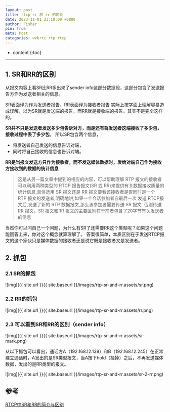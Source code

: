 ```yaml
---
layout: post
title: rtcp sr 和 rr 的区别
date: 2023-11-01 23:10:00 +0800
author: Fisher
pin: True
meta: Post
categories: webrtc rtp rtcp
---
```



* content
{:toc}

---

## 1. SR和RR的区别

从报文内容上看SR比RR多出来了sender info这部分数据段，这部分包含了发送报告方作为发送者相关的信息。

SR表面译为作为发送者报告，RR表面译为接收者报告
实际上按字面上理解容易造成误解，以为SR就是发送端的报告，而RR就是接收端的报告。其实不是完全这样的。

**SR并不只是发送者发送多少包告诉对方，而是还有将发送者这端接收了多少包，接收过程中丢了多少包**。
所以SR包含两个信息，

- 将发送者自己发送的信息告诉对端，
- 同时将自己接收的信息也告诉对端。

**RR是当报文发送方只作为接收者，而不发送媒体数据时，发给对端自己作为接收方接收到的数据的统计信息**

> 这是从另一篇文章中提到的相应的内容，可以帮助理解
> RTP 报文的接收者可以利用两种类型的 RTCP 报告报文(SR 或 RR)来提供有关数据接收质量的统计信息,具体选用 SR 报文还是 RR 报文要看该接收者是否同时是一个 RTP 报文的发送者,明确地讲,如果一个会话参加者自最后一次 发送 RTCP报文后,发送了新的 RTP 数据报文,那么该参加者需要传送 SR 报文, 否则传送 RR 报文。SR 报文和RR 报文的主要区别在于前者包含了20字节有关发送者的信息

当然你可以问自己一个问题，为什么有SR了还需要RR这个类型呢？如果这个问题能回答上来，你对这个概念就算理解了。
答案很简单，本质区别在于发送RTCP报文的这个家伙只是媒体数据的接收者还是说它既是接收者又是发送者。



## 2. 抓包

### 2.1 SR的抓包

![img]({{ site.url }}{{ site.baseurl }}/images/rtp-sr-and-rr.assets/sr.png)

### 2.2 RR的抓包

![img]({{ site.url }}{{ site.baseurl }}/images/rtp-sr-and-rr.assets/rr.png)

### 2.3 可以看到SR和RR的区别（sender info）

![img]({{ site.url }}{{ site.baseurl }}/images/rtp-sr-and-rr.assets/sr-mark.png)


从以下抓包可以看出，通话方A（192.168.12.139）和B（192.168.12.245）在正常建立通话时，A发出的是SR类型报文，当A按下hold（挂掉）之后，不再发送媒体数据，发出的是RR类型的报文。

![img]({{ site.url }}{{ site.baseurl }}/images/rtp-sr-and-rr.assets/sr-2-rr.png)



## 参考

[RTCP中SR和RR的简介与区别](https://blog.csdn.net/csdn_zmf/article/details/105575968)



